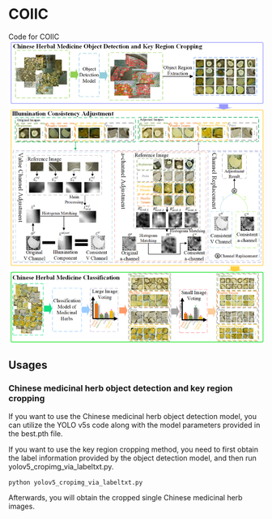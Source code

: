 # COIIC
Code for COIIC
![./Net](https://github.com/dart-into/COIIC/blob/main/framework.png)
## Usages

### Chinese medicinal herb object detection and key region cropping

If you want to use the Chinese medicinal herb object detection model, you can utilize the YOLO v5s code along with the model parameters provided in the best.pth file.

 
If you want to use the key region cropping method, you need to first obtain the label information provided by the object detection model, and then run yolov5_cropimg_via_labeltxt.py.

```
python yolov5_cropimg_via_labeltxt.py
```
 
Afterwards, you will obtain the cropped single Chinese medicinal herb images.


